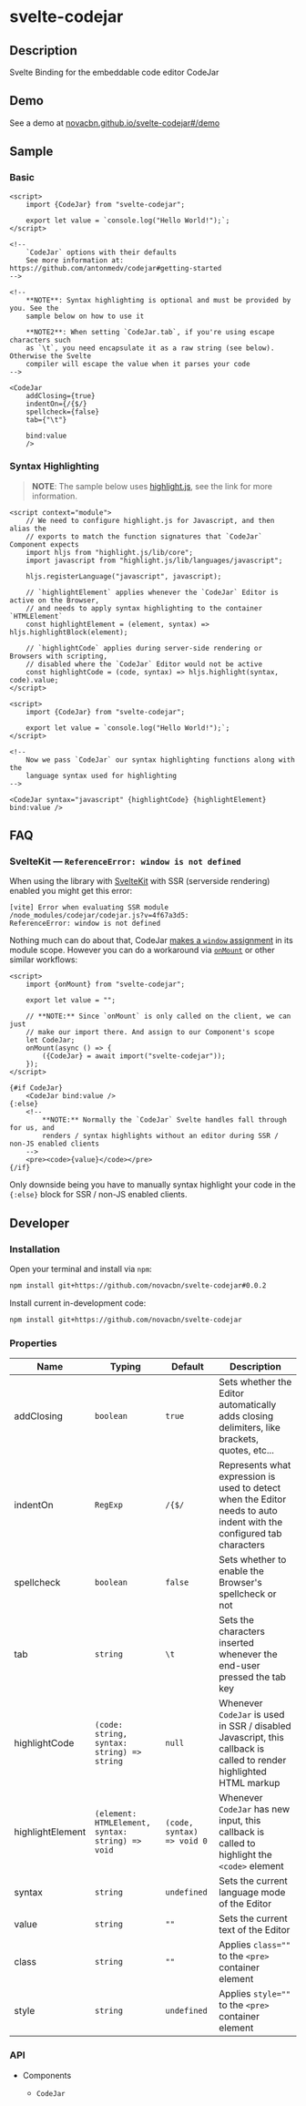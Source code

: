 # svelte-codejar

## Description

Svelte Binding for the embeddable code editor CodeJar

## Demo

See a demo at [novacbn.github.io/svelte-codejar#/demo](https://novacbn.github.io/svelte-codejar#/demo)

## Sample

### Basic

```svelte
<script>
    import {CodeJar} from "svelte-codejar";

    export let value = `console.log("Hello World!");`;
</script>

<!--
    `CodeJar` options with their defaults
    See more information at: https://github.com/antonmedv/codejar#getting-started
-->

<!--
    **NOTE**: Syntax highlighting is optional and must be provided by you. See the
    sample below on how to use it

    **NOTE2**: When setting `CodeJar.tab`, if you're using escape characters such
    as `\t`, you need encapsulate it as a raw string (see below). Otherwise the Svelte
    compiler will escape the value when it parses your code
-->

<CodeJar
    addClosing={true}
    indentOn={/{$/}
    spellcheck={false}
    tab={"\t"}

    bind:value
    />
```

### Syntax Highlighting

> **NOTE**: The sample below uses [highlight.js](https://highlightjs.org/), see the link for more information.

```svelte
<script context="module">
    // We need to configure highlight.js for Javascript, and then alias the
    // exports to match the function signatures that `CodeJar` Component expects
    import hljs from "highlight.js/lib/core";
    import javascript from "highlight.js/lib/languages/javascript";

    hljs.registerLanguage("javascript", javascript);

    // `highlightElement` applies whenever the `CodeJar` Editor is active on the Browser,
    // and needs to apply syntax highlighting to the container `HTMLElement`
    const highlightElement = (element, syntax) => hljs.highlightBlock(element);

    // `highlightCode` applies during server-side rendering or Browsers with scripting,
    // disabled where the `CodeJar` Editor would not be active
    const highlightCode = (code, syntax) => hljs.highlight(syntax, code).value;
</script>

<script>
    import {CodeJar} from "svelte-codejar";

    export let value = `console.log("Hello World!");`;
</script>

<!--
    Now we pass `CodeJar` our syntax highlighting functions along with the
    language syntax used for highlighting
-->

<CodeJar syntax="javascript" {highlightCode} {highlightElement} bind:value />
```

## FAQ

### SvelteKit — `ReferenceError: window is not defined`

When using the library with [SvelteKit](https://kit.svelte.dev) with SSR (serverside rendering) enabled you might get this error:

```
[vite] Error when evaluating SSR module /node_modules/codejar/codejar.js?v=4f67a3d5:
ReferenceError: window is not defined
```

Nothing much can do about that, CodeJar [makes a `window` assignment](https://github.com/antonmedv/codejar/blob/b037e29b6565269a2f797e62f51966d77cdf3978/codejar.ts#L1) in its module scope. However you can do a workaround via [`onMount`](https://svelte.dev/docs#onMount) or other similar workflows:

```svelte
<script>
    import {onMount} from "svelte-codejar";

    export let value = "";

    // **NOTE:** Since `onMount` is only called on the client, we can just
    // make our import there. And assign to our Component's scope
    let CodeJar;
    onMount(async () => {
        ({CodeJar} = await import("svelte-codejar"));
    });
</script>

{#if CodeJar}
    <CodeJar bind:value />
{:else}
    <!--
        **NOTE:** Normally the `CodeJar` Svelte handles fall through for us, and
        renders / syntax highlights without an editor during SSR / non-JS enabled clients
    -->
    <pre><code>{value}</code></pre>
{/if}
```

Only downside being you have to manually syntax highlight your code in the `{:else}` block for SSR / non-JS enabled clients.

## Developer

### Installation

Open your terminal and install via `npm`:

```sh
npm install git+https://github.com/novacbn/svelte-codejar#0.0.2
```

Install current in-development code:

```sh
npm install git+https://github.com/novacbn/svelte-codejar
```

### Properties

| Name             | Typing                                           | Default                    | Description                                                                                                          |
| ---------------- | ------------------------------------------------ | -------------------------- | -------------------------------------------------------------------------------------------------------------------- |
| addClosing       | `boolean`                                        | `true`                     | Sets whether the Editor automatically adds closing delimiters, like brackets, quotes, etc...                         |
| indentOn         | `RegExp`                                         | `/{$/`                     | Represents what expression is used to detect when the Editor needs to auto indent with the configured tab characters |
| spellcheck       | `boolean`                                        | `false`                    | Sets whether to enable the Browser's spellcheck or not                                                               |
| tab              | `string`                                         | `\t`                       | Sets the characters inserted whenever the end-user pressed the tab key                                               |
| highlightCode    | `(code: string, syntax: string) => string`       | `null`                     | Whenever `CodeJar` is used in SSR / disabled Javascript, this callback is called to render highlighted HTML markup   |
| highlightElement | `(element: HTMLElement, syntax: string) => void` | `(code, syntax) => void 0` | Whenever `CodeJar` has new input, this callback is called to highlight the `<code>` element                          |
| syntax           | `string`                                         | `undefined`                | Sets the current language mode of the Editor                                                                         |
| value            | `string`                                         | `""`                       | Sets the current text of the Editor                                                                                  |
| class            | `string`                                         | `""`                       | Applies `class=""` to the `<pre>` container element                                                                  |
| style            | `string`                                         | `undefined`                | Applies `style=""` to the `<pre>` container element                                                                  |

### API

-   Components

    -   `CodeJar`
